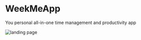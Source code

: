 # WeekMeApp

You personal all-in-one time management and productivity app

![landing page](https://user-images.githubusercontent.com/72585868/140051528-a4df8637-1dc3-4788-982a-4bd72ece0ab5.png)
